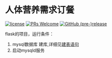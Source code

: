 人体营养需求订餐
==========

[![license](https://img.shields.io/github/license/go88/nutritional-ordering-system.svg?style=for-the-badge)](https://choosealicense.com/licenses/mit/)
[![PRs Welcome](https://img.shields.io/badge/PRs-welcome-brightgreen.svg?style=for-the-badge)](https://github.com/go88/nutritional-ordering-system/pulls)
[![GitHub (pre-)release](https://img.shields.io/github/release/go88/nutritional-ordering-system/all.svg?style=for-the-badge)](https://github.com/go88/nutritional-ordering-system/releases)

flask的项目，运行条件：

1. mysql数据库 建库,详细见[建表语句]
2. 启动mysqld服务

[建表语句]: https://github.com/go88/nutritional-ordering-system/blob/master/%E5%BB%BA%E8%A1%A8%E8%AF%AD%E5%8F%A5.txt
